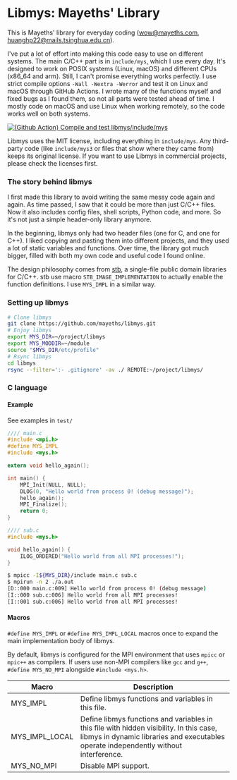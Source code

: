 # Libmys: Mayeths' Library

This is Mayeths' library for everyday coding (wow@mayeths.com, huanghp22@mails.tsinghua.edu.cn).

I've put a lot of effort into making this code easy to use on different systems. The main C/C++ part is in `include/mys`, which I use every day. It's designed to work on POSIX systems (Linux, macOS) and different CPUs (x86_64 and arm). Still, I can't promise everything works perfectly. I use strict compile options `-Wall -Wextra -Werror` and test it on Linux and macOS through GitHub Actions. I wrote many of the functions myself and fixed bugs as I found them, so not all parts were tested ahead of time. I mostly code on macOS and use Linux when working remotely, so the code works well on both systems.

[![(Github Action) Compile and test libmys/include/mys](https://github.com/mayeths/libmys/actions/workflows/test.yml/badge.svg)](https://github.com/mayeths/libmys/actions/workflows/test.yml)

Libmys uses the MIT license, including everything in `include/mys`. Any third-party code (like `include/mys3` or files that show where they came from) keeps its original license. If you want to use Libmys in commercial projects, please check the licenses first.

### The story behind libmys

I first made this library to avoid writing the same messy code again and again. As time passed, I saw that it could be more than just C/C++ files. Now it also includes config files, shell scripts, Python code, and more. So it's not just a simple header-only library anymore.

In the beginning, libmys only had two header files (one for C, and one for C++). I liked copying and pasting them into different projects, and they used a lot of static variables and functions. Over time, the library got much bigger, filled with both my own code and useful code I found online.

The design philosophy comes from [stb](https://github.com/nothings/stb), a single-file public domain libraries for C/C++. stb use macro `STB_IMAGE_IMPLEMENTATION` to actually enable the function definitions. I use `MYS_IMPL` in a similar way.

### Setting up libmys

```bash
# Clone libmys
git clone https://github.com/mayeths/libmys.git
# Enjoy libmys
export MYS_DIR=~/project/libmys
export MYS_MODDIR=~/module
source "$MYS_DIR/etc/profile"
# Rsync libmys
cd libmys
rsync --filter=':- .gitignore' -av ./ REMOTE:~/project/libmys/
```

### C language

#### Example

See examples in `test/`

```c
//// main.c
#include <mpi.h>
#define MYS_IMPL
#include <mys.h>

extern void hello_again();

int main() {
    MPI_Init(NULL, NULL);
    DLOG(0, "Hello world from process 0! (debug message)");
    hello_again();
    MPI_Finalize();
    return 0;
}

//// sub.c
#include <mys.h>

void hello_again() {
    ILOG_ORDERED("Hello world from all MPI processes!");
}
```

```bash
$ mpicc -I${MYS_DIR}/include main.c sub.c
$ mpirun -n 2 ./a.out
[D::000 main.c:009] Hello world from process 0! (debug message)
[I::000 sub.c:006] Hello world from all MPI processes!
[I::001 sub.c:006] Hello world from all MPI processes!
```


#### Macros

`#define MYS_IMPL` or `#define MYS_IMPL_LOCAL` macros once to expand the main implementation body of libmys.

By default, libmys is configured for the MPI environment that uses `mpicc` or `mpic++` as compilers. If users use non-MPI compilers like `gcc` and `g++`, `#define MYS_NO_MPI` alongside `#include <mys.h>`.

| Macro | Description |
|-------|-------------|
| MYS_IMPL | Define libmys functions and variables in this file. |
| MYS_IMPL_LOCAL | Define libmys functions and variables in this file with hidden visibility. In this case, libmys in dynamic libraries and executables operate independently without interference. |
| MYS_NO_MPI | Disable MPI support. |
